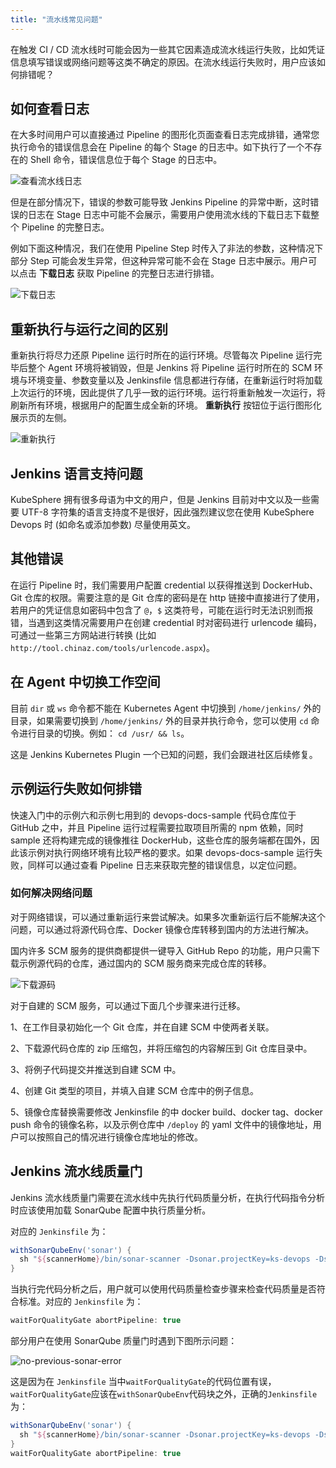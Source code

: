 ```yaml
---
title: "流水线常见问题" 
---
```


在触发 CI / CD 流水线时可能会因为一些其它因素造成流水线运行失败，比如凭证信息填写错误或网络问题等这类不确定的原因。在流水线运行失败时，用户应该如何排错呢？

## 如何查看日志

在大多时间用户可以直接通过 Pipeline 的图形化页面查看日志完成排错，通常您执行命令的错误信息会在 Pipeline 的每个 Stage 的日志中。如下执行了一个不存在的 Shell 命令，错误信息位于每个 Stage 的日志中。

![查看流水线日志](/pipeline-log.png)

但是在部分情况下，错误的参数可能导致 Jenkins Pipeline 的异常中断，这时错误的日志在 Stage 日志中可能不会展示，需要用户使用流水线的下载日志下载整个 Pipeline 的完整日志。

例如下面这种情况，我们在使用 Pipeline Step 时传入了非法的参数，这种情况下部分 Step 可能会发生异常，但这种异常可能不会在 Stage 日志中展示。用户可以点击 **下载日志** 获取 Pipeline 的完整日志进行排错。

![下载日志](/download-logs.png)

## 重新执行与运行之间的区别

重新执行将尽力还原 Pipeline 运行时所在的运行环境。尽管每次 Pipeline 运行完毕后整个 Agent 环境将被销毁，但是 Jenkins 将 Pipeline 运行时所在的 SCM 环境与环境变量、参数变量以及 Jenkinsfile 信息都进行存储，在重新运行时将加载上次运行的环境，因此提供了几乎一致的运行环境。运行将重新触发一次运行，将刷新所有环境，根据用户的配置生成全新的环境。
**重新执行** 按钮位于运行图形化展示页的左侧。

![重新执行](/rerun-pipeline.png)

## Jenkins 语言支持问题

KubeSphere 拥有很多母语为中文的用户，但是 Jenkins 目前对中文以及一些需要 UTF-8 字符集的语言支持度不是很好，因此强烈建议您在使用 KubeSphere Devops 时 (如命名或添加参数) 尽量使用英文。

## 其他错误

在运行 Pipeline 时，我们需要用户配置 credential 以获得推送到 DockerHub、Git 仓库的权限。需要注意的是 Git 仓库的密码是在 http 链接中直接进行了使用，若用户的凭证信息如密码中包含了 `@`，`$` 这类符号，可能在运行时无法识别而报错，当遇到这类情况需要用户在创建 credential 时对密码进行 urlencode 编码，可通过一些第三方网站进行转换 (比如 `http://tool.chinaz.com/tools/urlencode.aspx`)。

## 在 Agent 中切换工作空间

目前 `dir` 或 `ws` 命令都不能在 Kubernetes Agent 中切换到 `/home/jenkins/` 外的目录，如果需要切换到 `/home/jenkins/` 外的目录并执行命令，您可以使用 `cd` 命令进行目录的切换。例如： `cd /usr/ && ls`。

这是 Jenkins Kubernetes Plugin 一个已知的问题，我们会跟进社区后续修复。

## 示例运行失败如何排错

快速入门中的示例六和示例七用到的 devops-docs-sample 代码仓库位于 GitHub 之中，并且 Pipeline 运行过程需要拉取项目所需的 npm 依赖，同时 sample 还将构建完成的镜像推往 DockerHub，这些仓库的服务端都在国外，因此该示例对执行网络环境有比较严格的要求。如果 devops-docs-sample 运行失败，同样可以通过查看 Pipeline 日志来获取完整的错误信息，以定位问题。

### 如何解决网络问题

对于网络错误，可以通过重新运行来尝试解决。如果多次重新运行后不能解决这个问题，可以通过将源代码仓库、Docker 镜像仓库转移到国内的方法进行解决。

国内许多 SCM 服务的提供商都提供一键导入 GitHub Repo 的功能，用户只需下载示例源代码的仓库，通过国内的 SCM 服务商来完成仓库的转移。

![下载源码](/devops-sample-faq.png)

对于自建的 SCM 服务，可以通过下面几个步骤来进行迁移。

1、在工作目录初始化一个 Git 仓库，并在自建 SCM 中使两者关联。

2、下载源代码仓库的 zip 压缩包，并将压缩包的内容解压到 Git 仓库目录中。

3、将例子代码提交并推送到自建 SCM 中。

4、创建 Git 类型的项目，并填入自建 SCM 仓库中的例子信息。

5、镜像仓库替换需要修改 Jenkinsfile 的中 docker build、docker tag、docker push 命令的镜像名称，以及示例仓库中 `/deploy` 的 yaml 文件中的镜像地址，用户可以按照自己的情况进行镜像仓库地址的修改。


## Jenkins 流水线质量门

Jenkins 流水线质量门需要在流水线中先执行代码质量分析，在执行代码指令分析时应该使用加载 SonarQube 配置中执行质量分析。

对应的 `Jenkinsfile` 为：
```Groovy
withSonarQubeEnv('sonar') {
  sh "${scannerHome}/bin/sonar-scanner -Dsonar.projectKey=ks-devops -Dsonar.sources=.  -Dsonar.login=$SONAR_TOKEN"
}
```

当执行完代码分析之后，用户就可以使用代码质量检查步骤来检查代码质量是否符合标准。对应的 `Jenkinsfile` 为：
```Groovy
waitForQualityGate abortPipeline: true
```

部分用户在使用 SonarQube 质量门时遇到下图所示问题：

![no-previous-sonar-error](/no-previous-sonar.jpg)

这是因为在 `Jenkinsfile` 当中`waitForQualityGate`的代码位置有误，`waitForQualityGate`应该在`withSonarQubeEnv`代码块之外，正确的`Jenkinsfile`为：
```Groovy
withSonarQubeEnv('sonar') {
  sh "${scannerHome}/bin/sonar-scanner -Dsonar.projectKey=ks-devops -Dsonar.sources=.  -Dsonar.login=$SONAR_TOKEN"
}
waitForQualityGate abortPipeline: true
```
